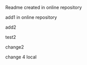 Readme created in online repository

add1 in online repository  

add2  

test2

change2

change 4 local